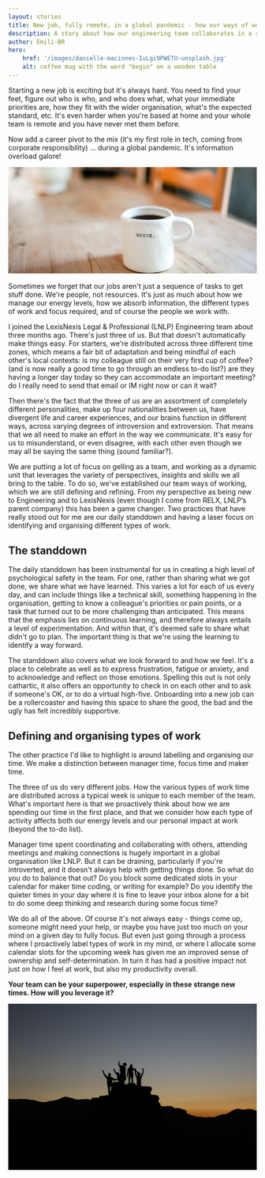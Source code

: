 ```yaml
---
layout: stories
title: New job, fully remote, in a global pandemic - how our ways of working helped me feel part of a team
description: A story about how our engineering team collaborates in a remote set-up 
author: Emili-BR
hero:
    href: '/images/danielle-macinnes-IuLgi9PWETU-unsplash.jpg'
    alt: coffee mug with the word "begin" on a wooden table
---
```


Starting a new job is exciting but it's always hard. You need to find your feet, figure out who is who, and who does what, what your immediate priorities are, how they fit with the wider organisation, what's the expected standard, etc. It's even harder when you're based at home and your whole team is remote and you have never met them before.

Now add a career pivot to the mix (it's my first role in tech, coming from corporate responsibility) ... during a global pandemic. It's information overload galore! 


![coffee mug with the word "begin" on a wooden table](/images/danielle-macinnes-IuLgi9PWETU-unsplash.jpg)

Sometimes we forget that our jobs aren't just a sequence of tasks to get stuff done. We're people, not resources. It's just as much about how we manage our energy levels, how we absorb information, the different types of work and focus required, and of course the people we work with.

I joined the LexisNexis Legal & Professional (LNLP) Engineering team about three months ago. There's just three of us. But that doesn't automatically make things easy. For starters, we're distributed across three different time zones, which means a fair bit of adaptation and being mindful of each other's local contexts: is my colleague still on their very first cup of coffee? (and is now really a good time to go through an endless to-do list?) are they having a longer day today so they can accommodate an important meeting? do I really need to send that email or IM right now or can it wait? 

Then there's the fact that the three of us are an assortment of completely different personalities, make up four nationalities between us, have divergent life and career experiences, and our brains function in different ways, across varying degrees of introversion and extroversion. That means that we all need to make an effort in the way we communicate. It's easy for us to misunderstand, or even disagree, with each other even though we may all be saying the same thing (sound familiar?).   

We are putting a lot of focus on gelling as a team, and working as a dynamic unit that leverages the variety of perspectives, insights and skills we all bring to the table. To do so, we've established our team ways of working, which we are still defining and refining. From my perspective as being new to Engineering and to LexisNexis (even though I come from RELX, LNLP’s parent company) this has been a game changer. Two practices that have really stood out for me are our daily standdown and having a laser focus on identifying and organising different types of work.

## The standdown

The daily standdown has been instrumental for us in creating a high level of psychological safety in the team. For one, rather than sharing what we got done, we share what we have learned. This varies a lot for each of us every day, and can include things like a technical skill, something happening in the organisation, getting to know a colleague's priorities or pain points, or a task that turned out to be more challenging than anticipated. This means that the emphasis lies on continuous learning, and therefore always entails a level of experimentation. And within that, it's deemed safe to share what didn't go to plan. The important thing is that we're using the learning to identify a way forward. 

The standdown also covers what we look forward to and how we feel. It's a place to celebrate as well as to express frustration, fatigue or anxiety, and to acknowledge and reflect on those emotions. Spelling this out is not only cathartic, it also offers an opportunity to check in on each other and to ask if someone's OK, or to do a virtual high-five. Onboarding into a new job can be a rollercoaster and having this space to share the good, the bad and the ugly has felt incredibly supportive.

## Defining and organising types of work

The other practice I'd like to highlight is around labelling and organising our time. We make a distinction between manager time, focus time and maker time.

The three of us do very different jobs. How the various types of work time are distributed across a typical week is unique to each member of the team. What's important here is that we proactively think about how we are spending our time in the first place, and that we consider how each type of activity affects both our energy levels and our personal impact at work (beyond the to-do list).

Manager time spent coordinating and collaborating with others, attending meetings and making connections is hugely important in a global organisation like LNLP. But it can be draining, particularly if you're introverted, and it doesn't always help with getting things done. So what do you do to balance that out? Do you block some dedicated slots in your calendar for maker time coding, or writing for example? Do you identify the quieter times in your day where it is fine to leave your inbox alone for a bit to do some deep thinking and research during some focus time? 

We do all of the above. Of course it's not always easy - things come up, someone might need your help, or maybe you have just too much on your mind on a given day to fully focus. But even just going through a process where I proactively label types of work in my mind, or where I allocate some calendar slots for the upcoming week has given me an improved sense of ownership and self-determination. In turn it has had a positive impact not just on how I feel at work, but also my productivity overall. 

**Your team can be your superpower, especially in these strange new times. How will you leverage it?** 


![group of people watching the sunrise after climbing a rock](/images/natalie-pedigo-wJK9eTiEZHY-unsplash.jpg)


